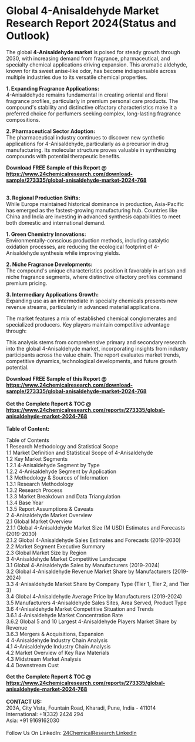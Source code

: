 <h1>Global 4-Anisaldehyde Market Research Report 2024(Status and Outlook)</h1><p>The global <strong>4-Anisaldehyde market</strong> is poised for steady growth through 2030, with increasing demand from fragrance, pharmaceutical, and specialty chemical applications driving expansion. This aromatic aldehyde, known for its sweet anise-like odor, has become indispensable across multiple industries due to its versatile chemical properties.</p><p><strong>1. Expanding Fragrance Applications:</strong><br>
4-Anisaldehyde remains fundamental in creating oriental and floral fragrance profiles, particularly in premium personal care products. The compound's stability and distinctive olfactory characteristics make it a preferred choice for perfumers seeking complex, long-lasting fragrance compositions.</p><p><strong>2. Pharmaceutical Sector Adoption:</strong><br>
The pharmaceutical industry continues to discover new synthetic applications for 4-Anisaldehyde, particularly as a precursor in drug manufacturing. Its molecular structure proves valuable in synthesizing compounds with potential therapeutic benefits.</p><div><b>Download FREE Sample of this Report @ 
            <a href="https://www.24chemicalresearch.com/download-sample/273335/global-anisaldehyde-market-2024-768">
            https://www.24chemicalresearch.com/download-sample/273335/global-anisaldehyde-market-2024-768</a></b></div><br><p><strong>3. Regional Production Shifts:</strong><br>
While Europe maintained historical dominance in production, Asia-Pacific has emerged as the fastest-growing manufacturing hub. Countries like China and India are investing in advanced synthesis capabilities to meet both domestic and international demand.</p><p><strong>1. Green Chemistry Innovations:</strong><br>
Environmentally-conscious production methods, including catalytic oxidation processes, are reducing the ecological footprint of 4-Anisaldehyde synthesis while improving yields.</p><p><strong>2. Niche Fragrance Developments:</strong><br>
The compound's unique characteristics position it favorably in artisan and niche fragrance segments, where distinctive olfactory profiles command premium pricing.</p><p><strong>3. Intermediary Applications Growth:</strong><br>
Expanding use as an intermediate in specialty chemicals presents new revenue streams, particularly in advanced material applications.</p><p>The market features a mix of established chemical conglomerates and specialized producers. Key players maintain competitive advantage through:</p><p>This analysis stems from comprehensive primary and secondary research into the global 4-Anisaldehyde market, incorporating insights from industry participants across the value chain. The report evaluates market trends, competitive dynamics, technological developments, and future growth potential.</p><div><b>Download FREE Sample of this Report @ 
            <a href="https://www.24chemicalresearch.com/download-sample/273335/global-anisaldehyde-market-2024-768">
            https://www.24chemicalresearch.com/download-sample/273335/global-anisaldehyde-market-2024-768</a></b></div><br><div><b>Get the Complete Report & TOC @ 
            <a href="https://www.24chemicalresearch.com/reports/273335/global-anisaldehyde-market-2024-768">
            https://www.24chemicalresearch.com/reports/273335/global-anisaldehyde-market-2024-768</a></b></div><br>
            <b>Table of Content:</b><p>Table of Contents<br />
1 Research Methodology and Statistical Scope<br />
1.1 Market Definition and Statistical Scope of 4-Anisaldehyde<br />
1.2 Key Market Segments<br />
1.2.1 4-Anisaldehyde Segment by Type<br />
1.2.2 4-Anisaldehyde Segment by Application<br />
1.3 Methodology & Sources of Information<br />
1.3.1 Research Methodology<br />
1.3.2 Research Process<br />
1.3.3 Market Breakdown and Data Triangulation<br />
1.3.4 Base Year<br />
1.3.5 Report Assumptions & Caveats<br />
2 4-Anisaldehyde Market Overview<br />
2.1 Global Market Overview<br />
2.1.1 Global 4-Anisaldehyde Market Size (M USD) Estimates and Forecasts (2019-2030)<br />
2.1.2 Global 4-Anisaldehyde Sales Estimates and Forecasts (2019-2030)<br />
2.2 Market Segment Executive Summary<br />
2.3 Global Market Size by Region<br />
3 4-Anisaldehyde Market Competitive Landscape<br />
3.1 Global 4-Anisaldehyde Sales by Manufacturers (2019-2024)<br />
3.2 Global 4-Anisaldehyde Revenue Market Share by Manufacturers (2019-2024)<br />
3.3 4-Anisaldehyde Market Share by Company Type (Tier 1, Tier 2, and Tier 3)<br />
3.4 Global 4-Anisaldehyde Average Price by Manufacturers (2019-2024)<br />
3.5 Manufacturers 4-Anisaldehyde Sales Sites, Area Served, Product Type<br />
3.6 4-Anisaldehyde Market Competitive Situation and Trends<br />
3.6.1 4-Anisaldehyde Market Concentration Rate<br />
3.6.2 Global 5 and 10 Largest 4-Anisaldehyde Players Market Share by Revenue<br />
3.6.3 Mergers & Acquisitions, Expansion<br />
4 4-Anisaldehyde Industry Chain Analysis<br />
4.1 4-Anisaldehyde Industry Chain Analysis<br />
4.2 Market Overview of Key Raw Materials<br />
4.3 Midstream Market Analysis<br />
4.4 Downstream Cust</p><div><b>Get the Complete Report & TOC @ 
            <a href="https://www.24chemicalresearch.com/reports/273335/global-anisaldehyde-market-2024-768">
            https://www.24chemicalresearch.com/reports/273335/global-anisaldehyde-market-2024-768</a></b></div><br><b>CONTACT US:</b><br>
            203A, City Vista, Fountain Road, Kharadi, Pune, India - 411014<br>
            International: +1(332) 2424 294<br>
            Asia: +91 9169162030 <br><br>
            Follow Us On LinkedIn: <a href="https://www.linkedin.com/company/24chemicalresearch/">24ChemicalResearch LinkedIn</a>